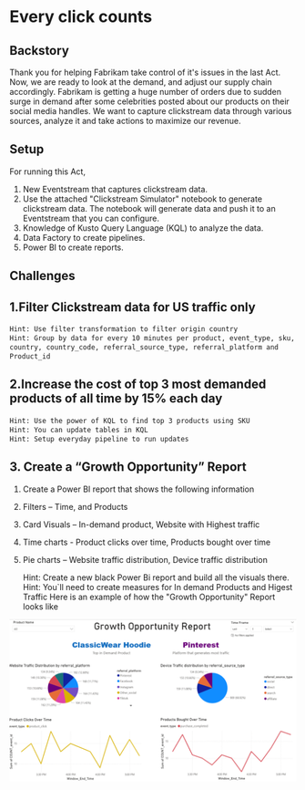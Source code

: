 # Every click counts

## Backstory
Thank you for helping Fabrikam take control of it's issues in the last Act. Now, we are ready to look at the demand, and adjust our supply chain accordingly. Fabrikam is getting a huge number of orders due to sudden surge in demand after some celebrities posted about our products on their social media handles. We want to capture clickstream data through various sources, analyze it and take actions to maximize our revenue.

## Setup
For running this Act, 
1. New Eventstream that captures clickstream data.
2. Use the attached "Clickstream Simulator" notebook to generate clickstream data. The notebook will generate data and push it to an Eventstream that you can configure.
3. Knowledge of Kusto Query Language (KQL) to analyze the data.
4. Data Factory to create pipelines.
5. Power BI to create reports.

## Challenges 

<!--
## Create schema registry for Clickstream data using below details
    Hint: Use Event Schema set and create columns as below
    event_id string, timestamp string, event_type string, user_id string, session_id string, sku string, country string,
    country_code string, client_info dynamic, click_path dynamic, referral_source_type string, referral_platform string, product_id string
    Hint: Make sure to associate the schema set to Eventstream custom endpoint
-->

## 1.Filter Clickstream data for US traffic only
<!-- Hint:  Make sure to associate Schema to the stream. -->
    Hint: Use filter transformation to filter origin country
    Hint: Group by data for every 10 minutes per product, event_type, sku, country, country_code, referral_source_type, referral_platform and Product_id 

## 2.Increase the cost of top 3 most demanded products of all time by 15% each day
    Hint: Use the power of KQL to find top 3 products using SKU
    Hint: You can update tables in KQL
    Hint: Setup everyday pipeline to run updates

## 3. Create a “Growth Opportunity” Report
1. Create a Power BI report that shows the following information
2. Filters – Time, and Products
3. Card Visuals – In-demand product, Website with Highest traffic
4. Time charts - Product clicks over time, Products bought over time
5. Pie charts – Website traffic distribution, Device traffic distribution

    Hint: Create a new black Power Bi report and build all the visuals there.
    Hint: You`ll need to create measures for In demand Products and Higest Traffic
Here is an example of how the "Growth Opportunity" Report looks like
<img src="../Assets/growthOpportunityReport.png" alt="Alt text" width="1000"/>

